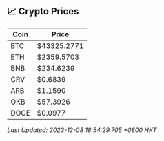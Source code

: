 ## 📈 Crypto Prices

| Coin | Price |
| ---- | ----- |
| BTC | $43325.2771 |
| ETH | $2359.5703 |
| BNB | $234.6239 |
| CRV | $0.6839 |
| ARB | $1.1590 |
| OKB | $57.3926 |
| DOGE | $0.0977 |

_Last Updated: 2023-12-08 18:54:29.705 +0800 HKT_